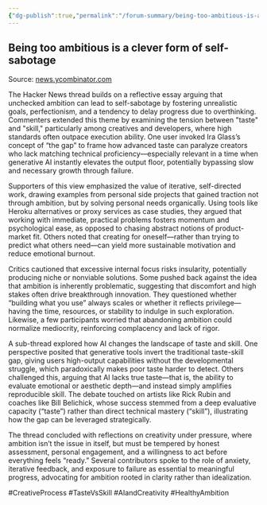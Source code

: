 ```yaml
---
{"dg-publish":true,"permalink":"/forum-summary/being-too-ambitious-is-a-clever-form-of-self-sabotage/","title":"Being too ambitious is a clever form of self-sabotage","tags":["forum","summary"],"created":"2025-07-06T10:47:41.777+07:00","updated":"2025-08-07T06:03:07.142+07:00"}
---
```



## Being too ambitious is a clever form of self-sabotage  

Source: [news.ycombinator.com](https://news.ycombinator.com/item?id=44467912)

The Hacker News thread builds on a reflective essay arguing that unchecked ambition can lead to self-sabotage by fostering unrealistic goals, perfectionism, and a tendency to delay progress due to overthinking. Commenters extended this theme by examining the tension between "taste" and "skill," particularly among creatives and developers, where high standards often outpace execution ability. One user invoked Ira Glass’s concept of “the gap” to frame how advanced taste can paralyze creators who lack matching technical proficiency—especially relevant in a time when generative AI instantly elevates the output floor, potentially bypassing slow and necessary growth through failure.

Supporters of this view emphasized the value of iterative, self-directed work, drawing examples from personal side projects that gained traction not through ambition, but by solving personal needs organically. Using tools like Heroku alternatives or proxy services as case studies, they argued that working with immediate, practical problems fosters momentum and psychological ease, as opposed to chasing abstract notions of product-market fit. Others noted that creating for oneself—rather than trying to predict what others need—can yield more sustainable motivation and reduce emotional burnout.

Critics cautioned that excessive internal focus risks insularity, potentially producing niche or nonviable solutions. Some pushed back against the idea that ambition is inherently problematic, suggesting that discomfort and high stakes often drive breakthrough innovation. They questioned whether “building what you use” always scales or whether it reflects privilege—having the time, resources, or stability to indulge in such exploration. Likewise, a few participants worried that abandoning ambition could normalize mediocrity, reinforcing complacency and lack of rigor.

A sub-thread explored how AI changes the landscape of taste and skill. One perspective posited that generative tools invert the traditional taste-skill gap, giving users high-output capabilities without the developmental struggle, which paradoxically makes poor taste harder to detect. Others challenged this, arguing that AI lacks true taste—that is, the ability to evaluate emotional or aesthetic depth—and instead simply amplifies reproducible skill. The debate touched on artists like Rick Rubin and coaches like Bill Belichick, whose success stemmed from a deep evaluative capacity (“taste”) rather than direct technical mastery (“skill”), illustrating how the gap can be leveraged strategically.

The thread concluded with reflections on creativity under pressure, where ambition isn’t the issue in itself, but must be tempered by honest assessment, personal engagement, and a willingness to act before everything feels “ready.” Several contributors spoke to the role of anxiety, iterative feedback, and exposure to failure as essential to meaningful progress, advocating for ambition rooted in clarity rather than idealization.

#CreativeProcess #TasteVsSkill #AIandCreativity #HealthyAmbition
